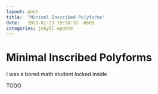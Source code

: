```yaml
---
layout: post
title:  "Minimal Inscribed Polyforms"
date:   2025-01-23 19:58:32 -0600
categories: jekyll update
---
```


# Minimal Inscribed Polyforms

I was a bored math student locked inside 

TODO


